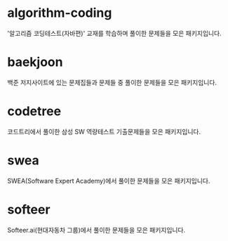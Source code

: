 # algorithm-coding
'알고리즘 코딩테스트(자바편)' 교재를 학습하며 풀이한 문제들을 모은 패키지입니다.

# baekjoon
백준 저지사이트에 있는 문제집들과 문제들 중 풀이한 문제들을 모은 패키지입니다.

# codetree
코드트리에서 풀이한 삼성 SW 역량테스트 기출문제들을 모은 패키지입니다.

# swea
SWEA(Software Expert Academy)에서 풀이한 문제들을 모은 패키지입니다.

# softeer
Softeer.ai(현대자동차 그룹)에서 풀이한 문제들을 모은 패키지입니다.
